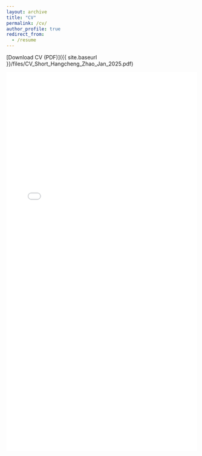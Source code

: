 ```yaml
---
layout: archive
title: "CV"
permalink: /cv/
author_profile: true
redirect_from:
  - /resume
---
```


[Download CV (PDF)]({{ site.baseurl }}/files/CV_Short_Hangcheng_Zhao_Jan_2025.pdf)

<iframe src="{{ site.baseurl }}/files/CV_Short_Hangcheng_Zhao_Jan_2025.pdf" style="width:100%; height:1000px;" frameborder="0"></iframe>

